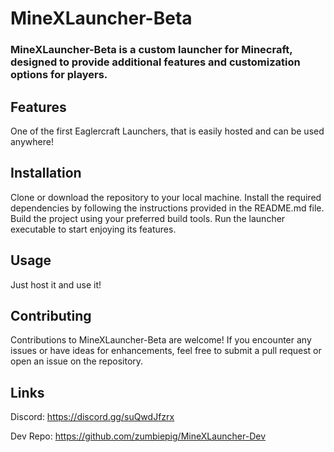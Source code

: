 # MineXLauncher-Beta
### MineXLauncher-Beta is a custom launcher for Minecraft, designed to provide additional features and customization options for players.

## Features
One of the first Eaglercraft Launchers, that is easily hosted and can be used anywhere!
## Installation
Clone or download the repository to your local machine.
Install the required dependencies by following the instructions provided in the README.md file.
Build the project using your preferred build tools.
Run the launcher executable to start enjoying its features.
## Usage
Just host it and use it!
## Contributing
Contributions to MineXLauncher-Beta are welcome! If you encounter any issues or have ideas for enhancements, feel free to submit a pull request or open an issue on the repository.
## Links
Discord: https://discord.gg/suQwdJfzrx

Dev Repo: https://github.com/zumbiepig/MineXLauncher-Dev
